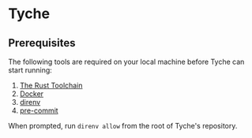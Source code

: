 # Tyche

## Prerequisites

The following tools are required on your local machine before Tyche can start
running:

1. [The Rust Toolchain](https://www.rust-lang.org/tools/install)
2. [Docker](https://docs.docker.com/get-started/get-docker/)
3. [direnv](https://direnv.net/docs/installation.html)
4. [pre-commit](https://pre-commit.com/#intro)

When prompted, run `direnv allow` from the root of Tyche's repository.
